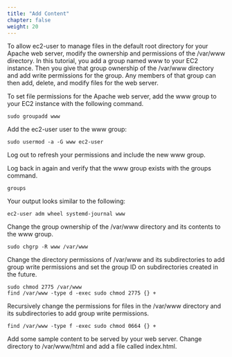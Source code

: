 ```yaml
---
title: "Add Content"
chapter: false
weight: 20
---
```


To allow ec2-user to manage files in the default root directory for your Apache web 
server, modify the ownership and permissions of the /var/www directory. In this 
tutorial, you add a group named www to your EC2 instance. Then you give that 
group ownership of the /var/www directory and add write permissions for the 
group. Any members of that group can then add, delete, and modify files for the web server.

To set file permissions for the Apache web server, add the www group to your EC2 instance 
with the following command.

```commandline
sudo groupadd www
```

Add the ec2-user user to the www group:

```commandline
sudo usermod -a -G www ec2-user
```

Log out to refresh your permissions and include the new www group.

Log back in again and verify that the www group exists with the groups command.

```commandline
groups
```

Your output looks similar to the following:

```commandline
ec2-user adm wheel systemd-journal www
```

Change the group ownership of the /var/www directory and its contents to the www group.
```commandline
sudo chgrp -R www /var/www
```

Change the directory permissions of /var/www and its subdirectories to add group write permissions and set the group ID on subdirectories created in the future.
```commandline
sudo chmod 2775 /var/www
find /var/www -type d -exec sudo chmod 2775 {} +
```


Recursively change the permissions for files in the /var/www directory and its subdirectories to add group write permissions.
```commandline
find /var/www -type f -exec sudo chmod 0664 {} +
```



Add some sample content to be served by your web server. Change directory to /var/www/html and add a file called index.html.

